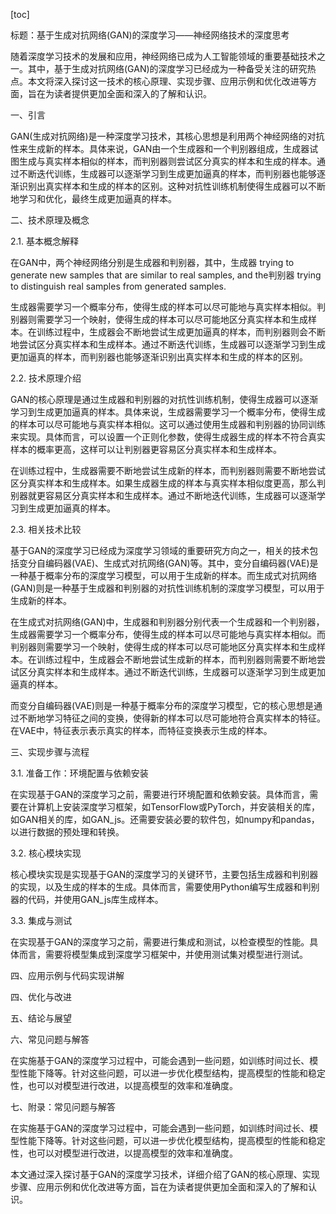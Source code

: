 
[toc]                    
                
                
标题：基于生成对抗网络(GAN)的深度学习——神经网络技术的深度思考

随着深度学习技术的发展和应用，神经网络已成为人工智能领域的重要基础技术之一。其中，基于生成对抗网络(GAN)的深度学习已经成为一种备受关注的研究热点。本文将深入探讨这一技术的核心原理、实现步骤、应用示例和优化改进等方面，旨在为读者提供更加全面和深入的了解和认识。

一、引言

GAN(生成对抗网络)是一种深度学习技术，其核心思想是利用两个神经网络的对抗性来生成新的样本。具体来说，GAN由一个生成器和一个判别器组成，生成器试图生成与真实样本相似的样本，而判别器则尝试区分真实的样本和生成的样本。通过不断迭代训练，生成器可以逐渐学习到生成更加逼真的样本，而判别器也能够逐渐识别出真实样本和生成的样本的区别。这种对抗性训练机制使得生成器可以不断地学习和优化，最终生成更加逼真的样本。

二、技术原理及概念

2.1. 基本概念解释

在GAN中，两个神经网络分别是生成器和判别器，其中，生成器 trying to generate new samples that are similar to real samples, and the判别器 trying to distinguish real samples from generated samples.

生成器需要学习一个概率分布，使得生成的样本可以尽可能地与真实样本相似。判别器则需要学习一个映射，使得生成的样本可以尽可能地区分真实样本和生成样本。在训练过程中，生成器会不断地尝试生成更加逼真的样本，而判别器则会不断地尝试区分真实样本和生成样本。通过不断迭代训练，生成器可以逐渐学习到生成更加逼真的样本，而判别器也能够逐渐识别出真实样本和生成的样本的区别。

2.2. 技术原理介绍

GAN的核心原理是通过生成器和判别器的对抗性训练机制，使得生成器可以逐渐学习到生成更加逼真的样本。具体来说，生成器需要学习一个概率分布，使得生成的样本可以尽可能地与真实样本相似。这可以通过使用生成器和判别器的协同训练来实现。具体而言，可以设置一个正则化参数，使得生成器生成的样本不符合真实样本的概率更高，这样可以让判别器更容易区分真实样本和生成样本。

在训练过程中，生成器需要不断地尝试生成新的样本，而判别器则需要不断地尝试区分真实样本和生成样本。如果生成器生成的样本与真实样本相似度更高，那么判别器就更容易区分真实样本和生成样本。通过不断地迭代训练，生成器可以逐渐学习到生成更加逼真的样本。

2.3. 相关技术比较

基于GAN的深度学习已经成为深度学习领域的重要研究方向之一，相关的技术包括变分自编码器(VAE)、生成式对抗网络(GAN)等。其中，变分自编码器(VAE)是一种基于概率分布的深度学习模型，可以用于生成新的样本。而生成式对抗网络(GAN)则是一种基于生成器和判别器的对抗性训练机制的深度学习模型，可以用于生成新的样本。

在生成式对抗网络(GAN)中，生成器和判别器分别代表一个生成器和一个判别器，生成器需要学习一个概率分布，使得生成的样本可以尽可能地与真实样本相似。而判别器则需要学习一个映射，使得生成的样本可以尽可能地区分真实样本和生成样本。在训练过程中，生成器会不断地尝试生成新的样本，而判别器则需要不断地尝试区分真实样本和生成样本。通过不断迭代训练，生成器可以逐渐学习到生成更加逼真的样本。

而变分自编码器(VAE)则是一种基于概率分布的深度学习模型，它的核心思想是通过不断地学习特征之间的变换，使得新的样本可以尽可能地符合真实样本的特征。在VAE中，特征表示表示真实的样本，而特征变换表示生成的样本。

三、实现步骤与流程

3.1. 准备工作：环境配置与依赖安装

在实现基于GAN的深度学习之前，需要进行环境配置和依赖安装。具体而言，需要在计算机上安装深度学习框架，如TensorFlow或PyTorch，并安装相关的库，如GAN相关的库，如GAN\_js。还需要安装必要的软件包，如numpy和pandas，以进行数据的预处理和转换。

3.2. 核心模块实现

核心模块实现是实现基于GAN的深度学习的关键环节，主要包括生成器和判别器的实现，以及生成的样本的生成。具体而言，需要使用Python编写生成器和判别器的代码，并使用GAN\_js库生成样本。

3.3. 集成与测试

在实现基于GAN的深度学习之前，需要进行集成和测试，以检查模型的性能。具体而言，需要将模型集成到深度学习框架中，并使用测试集对模型进行测试。

四、应用示例与代码实现讲解

四、优化与改进

五、结论与展望

六、常见问题与解答

在实施基于GAN的深度学习过程中，可能会遇到一些问题，如训练时间过长、模型性能下降等。针对这些问题，可以进一步优化模型结构，提高模型的性能和稳定性，也可以对模型进行改进，以提高模型的效率和准确度。

七、附录：常见问题与解答

在实施基于GAN的深度学习过程中，可能会遇到一些问题，如训练时间过长、模型性能下降等。针对这些问题，可以进一步优化模型结构，提高模型的性能和稳定性，也可以对模型进行改进，以提高模型的效率和准确度。

本文通过深入探讨基于GAN的深度学习技术，详细介绍了GAN的核心原理、实现步骤、应用示例和优化改进等方面，旨在为读者提供更加全面和深入的了解和认识。

